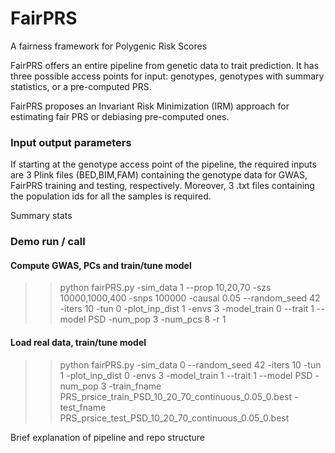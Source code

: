 # FairPRS
A fairness framework for Polygenic Risk Scores

FairPRS offers an entire pipeline from genetic data to trait prediction. It has three possible access points for input: genotypes, genotypes with summary statistics, or a pre-computed PRS.

FairPRS proposes an Invariant Risk Minimization (IRM) approach for estimating fair PRS or debiasing pre-computed ones.


### Input output parameters

If starting at the genotype access point of the pipeline, the required inputs are 3 Plink files (BED,BIM,FAM) containing the genotype data for GWAS, FairPRS training and testing, respectively. Moreover, 3 .txt files containing the population ids for all the samples is required. 

Summary stats


### Demo run / call
#### Compute GWAS, PCs and train/tune model
>> python fairPRS.py -sim_data 1 --prop 10,20,70 -szs 10000,1000,400 -snps 100000 -causal 0.05 --random_seed 42 -iters 10 -tun 0 -plot_inp_dist 1 -envs 3 -model_train 0 --trait 1 --model PSD -num_pop 3 -num_pcs 8 -r 1
#### Load real data, train/tune model
>> python fairPRS.py -sim_data 0 --random_seed 42 -iters 10 -tun 1 -plot_inp_dist 0 -envs 3 -model_train 1 --trait 1 --model PSD -num_pop 3 -train_fname PRS_prsice_train_PSD_10_20_70_continuous_0.05_0.best -test_fname PRS_prsice_test_PSD_10_20_70_continuous_0.05_0.best



Brief explanation of pipeline and repo structure
